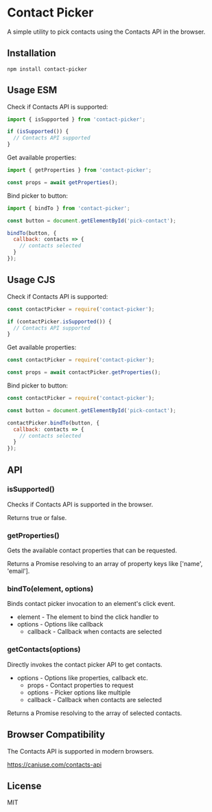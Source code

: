 # Contact Picker

A simple utility to pick contacts using the Contacts API in the browser.

## Installation

```
npm install contact-picker
```

## Usage ESM

Check if Contacts API is supported:

```js
import { isSupported } from 'contact-picker';

if (isSupported()) {
  // Contacts API supported
}
```

Get available properties:

```js
import { getProperties } from 'contact-picker';

const props = await getProperties();
```

Bind picker to button:

```js
import { bindTo } from 'contact-picker';

const button = document.getElementById('pick-contact');

bindTo(button, {
  callback: contacts => {
    // contacts selected
  }
});
```

## Usage CJS

Check if Contacts API is supported:

```js
const contactPicker = require('contact-picker');

if (contactPicker.isSupported()) {
  // Contacts API supported
}
```

Get available properties:

```js
const contactPicker = require('contact-picker');

const props = await contactPicker.getProperties();
```

Bind picker to button:

```js
const contactPicker = require('contact-picker');

const button = document.getElementById('pick-contact');

contactPicker.bindTo(button, {
  callback: contacts => {
    // contacts selected
  }
});
```

## API

### isSupported()

Checks if Contacts API is supported in the browser.

Returns true or false.

### getProperties()

Gets the available contact properties that can be requested.

Returns a Promise resolving to an array of property keys like ['name', 'email'].

### bindTo(element, options)

Binds contact picker invocation to an element's click event.

- element - The element to bind the click handler to
- options - Options like callback
  - callback - Callback when contacts are selected

### getContacts(options)

Directly invokes the contact picker API to get contacts.

- options - Options like properties, callback etc.
  - props - Contact properties to request
  - options - Picker options like multiple
  - callback - Callback when contacts are selected

Returns a Promise resolving to the array of selected contacts.

## Browser Compatibility

The Contacts API is supported in modern browsers.

https://caniuse.com/contacts-api

## License

MIT
